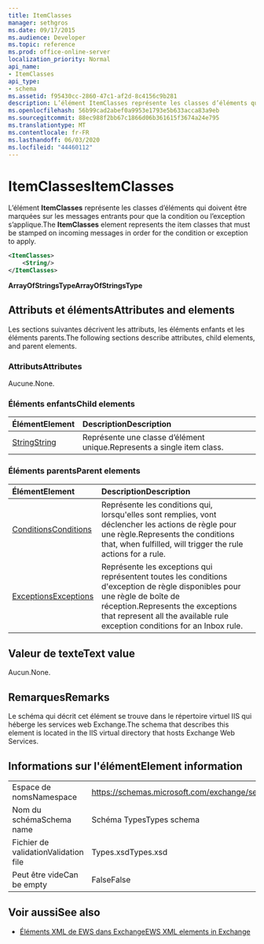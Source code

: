 ```yaml
---
title: ItemClasses
manager: sethgros
ms.date: 09/17/2015
ms.audience: Developer
ms.topic: reference
ms.prod: office-online-server
localization_priority: Normal
api_name:
- ItemClasses
api_type:
- schema
ms.assetid: f95430cc-2860-47c1-af2d-8c4156c9b281
description: L’élément ItemClasses représente les classes d’éléments qui doivent être marquées sur les messages entrants pour que la condition ou l’exception s’applique.
ms.openlocfilehash: 56b99cad2abef0a9953e1793e5b633acca83a9eb
ms.sourcegitcommit: 88ec988f2bb67c1866d06b361615f3674a24e795
ms.translationtype: MT
ms.contentlocale: fr-FR
ms.lasthandoff: 06/03/2020
ms.locfileid: "44460112"
---
```

# <a name="itemclasses"></a><span data-ttu-id="fdea1-103">ItemClasses</span><span class="sxs-lookup"><span data-stu-id="fdea1-103">ItemClasses</span></span>

<span data-ttu-id="fdea1-104">L’élément **ItemClasses** représente les classes d’éléments qui doivent être marquées sur les messages entrants pour que la condition ou l’exception s’applique.</span><span class="sxs-lookup"><span data-stu-id="fdea1-104">The **ItemClasses** element represents the item classes that must be stamped on incoming messages in order for the condition or exception to apply.</span></span> 
  
```XML
<ItemClasses>
    <String/>
</ItemClasses>
```

 <span data-ttu-id="fdea1-105">**ArrayOfStringsType**</span><span class="sxs-lookup"><span data-stu-id="fdea1-105">**ArrayOfStringsType**</span></span>
## <a name="attributes-and-elements"></a><span data-ttu-id="fdea1-106">Attributs et éléments</span><span class="sxs-lookup"><span data-stu-id="fdea1-106">Attributes and elements</span></span>

<span data-ttu-id="fdea1-107">Les sections suivantes décrivent les attributs, les éléments enfants et les éléments parents.</span><span class="sxs-lookup"><span data-stu-id="fdea1-107">The following sections describe attributes, child elements, and parent elements.</span></span>
  
### <a name="attributes"></a><span data-ttu-id="fdea1-108">Attributs</span><span class="sxs-lookup"><span data-stu-id="fdea1-108">Attributes</span></span>

<span data-ttu-id="fdea1-109">Aucune.</span><span class="sxs-lookup"><span data-stu-id="fdea1-109">None.</span></span>
  
### <a name="child-elements"></a><span data-ttu-id="fdea1-110">Éléments enfants</span><span class="sxs-lookup"><span data-stu-id="fdea1-110">Child elements</span></span>

|<span data-ttu-id="fdea1-111">**Élément**</span><span class="sxs-lookup"><span data-stu-id="fdea1-111">**Element**</span></span>|<span data-ttu-id="fdea1-112">**Description**</span><span class="sxs-lookup"><span data-stu-id="fdea1-112">**Description**</span></span>|
|:-----|:-----|
|[<span data-ttu-id="fdea1-113">String</span><span class="sxs-lookup"><span data-stu-id="fdea1-113">String</span></span>](string.md) <br/> |<span data-ttu-id="fdea1-114">Représente une classe d’élément unique.</span><span class="sxs-lookup"><span data-stu-id="fdea1-114">Represents a single item class.</span></span>  <br/> |
   
### <a name="parent-elements"></a><span data-ttu-id="fdea1-115">Éléments parents</span><span class="sxs-lookup"><span data-stu-id="fdea1-115">Parent elements</span></span>

|<span data-ttu-id="fdea1-116">**Élément**</span><span class="sxs-lookup"><span data-stu-id="fdea1-116">**Element**</span></span>|<span data-ttu-id="fdea1-117">**Description**</span><span class="sxs-lookup"><span data-stu-id="fdea1-117">**Description**</span></span>|
|:-----|:-----|
|[<span data-ttu-id="fdea1-118">Conditions</span><span class="sxs-lookup"><span data-stu-id="fdea1-118">Conditions</span></span>](conditions.md) <br/> |<span data-ttu-id="fdea1-119">Représente les conditions qui, lorsqu'elles sont remplies, vont déclencher les actions de règle pour une règle.</span><span class="sxs-lookup"><span data-stu-id="fdea1-119">Represents the conditions that, when fulfilled, will trigger the rule actions for a rule.</span></span>  <br/> |
|[<span data-ttu-id="fdea1-120">Exceptions</span><span class="sxs-lookup"><span data-stu-id="fdea1-120">Exceptions</span></span>](exceptions.md) <br/> |<span data-ttu-id="fdea1-121">Représente les exceptions qui représentent toutes les conditions d'exception de règle disponibles pour une règle de boîte de réception.</span><span class="sxs-lookup"><span data-stu-id="fdea1-121">Represents the exceptions that represent all the available rule exception conditions for an Inbox rule.</span></span>  <br/> |
   
## <a name="text-value"></a><span data-ttu-id="fdea1-122">Valeur de texte</span><span class="sxs-lookup"><span data-stu-id="fdea1-122">Text value</span></span>

<span data-ttu-id="fdea1-123">Aucun.</span><span class="sxs-lookup"><span data-stu-id="fdea1-123">None.</span></span>
  
## <a name="remarks"></a><span data-ttu-id="fdea1-124">Remarques</span><span class="sxs-lookup"><span data-stu-id="fdea1-124">Remarks</span></span>

<span data-ttu-id="fdea1-125">Le schéma qui décrit cet élément se trouve dans le répertoire virtuel IIS qui héberge les services web Exchange.</span><span class="sxs-lookup"><span data-stu-id="fdea1-125">The schema that describes this element is located in the IIS virtual directory that hosts Exchange Web Services.</span></span>
  
## <a name="element-information"></a><span data-ttu-id="fdea1-126">Informations sur l'élément</span><span class="sxs-lookup"><span data-stu-id="fdea1-126">Element information</span></span>

|||
|:-----|:-----|
|<span data-ttu-id="fdea1-127">Espace de noms</span><span class="sxs-lookup"><span data-stu-id="fdea1-127">Namespace</span></span>  <br/> |https://schemas.microsoft.com/exchange/services/2006/types  <br/> |
|<span data-ttu-id="fdea1-128">Nom du schéma</span><span class="sxs-lookup"><span data-stu-id="fdea1-128">Schema name</span></span>  <br/> |<span data-ttu-id="fdea1-129">Schéma Types</span><span class="sxs-lookup"><span data-stu-id="fdea1-129">Types schema</span></span>  <br/> |
|<span data-ttu-id="fdea1-130">Fichier de validation</span><span class="sxs-lookup"><span data-stu-id="fdea1-130">Validation file</span></span>  <br/> |<span data-ttu-id="fdea1-131">Types.xsd</span><span class="sxs-lookup"><span data-stu-id="fdea1-131">Types.xsd</span></span>  <br/> |
|<span data-ttu-id="fdea1-132">Peut être vide</span><span class="sxs-lookup"><span data-stu-id="fdea1-132">Can be empty</span></span>  <br/> |<span data-ttu-id="fdea1-133">False</span><span class="sxs-lookup"><span data-stu-id="fdea1-133">False</span></span>  <br/> |
   
## <a name="see-also"></a><span data-ttu-id="fdea1-134">Voir aussi</span><span class="sxs-lookup"><span data-stu-id="fdea1-134">See also</span></span>



- [<span data-ttu-id="fdea1-135">Éléments XML de EWS dans Exchange</span><span class="sxs-lookup"><span data-stu-id="fdea1-135">EWS XML elements in Exchange</span></span>](ews-xml-elements-in-exchange.md)

